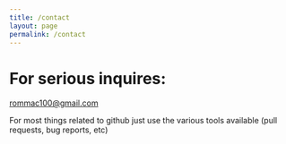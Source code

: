 ```yaml
---
title: /contact
layout: page
permalink: /contact
---
```

# For serious inquires:
rommac100@gmail.com

 For most things related to github just use the various tools available (pull requests, bug reports, etc)

